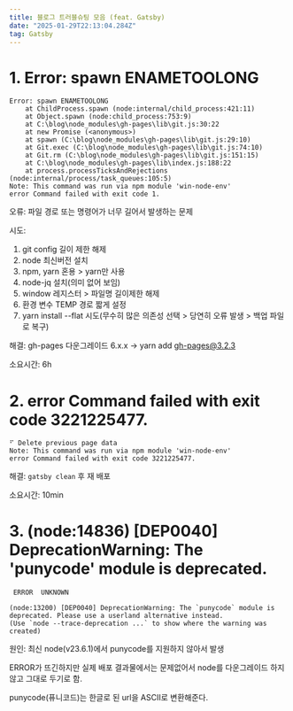 ```yaml
---
title: 블로그 트러블슈팅 모음 (feat. Gatsby)
date: "2025-01-29T22:13:04.284Z"
tag: Gatsby
---
```


# 1. Error: spawn ENAMETOOLONG
```
Error: spawn ENAMETOOLONG
    at ChildProcess.spawn (node:internal/child_process:421:11)
    at Object.spawn (node:child_process:753:9)
    at C:\blog\node_modules\gh-pages\lib\git.js:30:22
    at new Promise (<anonymous>)
    at spawn (C:\blog\node_modules\gh-pages\lib\git.js:29:10)
    at Git.exec (C:\blog\node_modules\gh-pages\lib\git.js:74:10)
    at Git.rm (C:\blog\node_modules\gh-pages\lib\git.js:151:15)
    at C:\blog\node_modules\gh-pages\lib\index.js:188:22
    at process.processTicksAndRejections (node:internal/process/task_queues:105:5)
Note: This command was run via npm module 'win-node-env'
error Command failed with exit code 1.
```
오류: 파일 경로 또는 명령어가 너무 길어서 발생하는 문제

시도:
1. git config 길이 제한 해제
2. node 최신버전 설치
3. npm, yarn 혼용 > yarn만 사용
4. node-jq 설치(의미 없어 보임)
5. window 레지스터 > 파일명 길이제한 해제
6. 환경 변수 TEMP 경로 짧게 설정
7. yarn install --flat 시도(무수히 많은 의존성 선택 > 당연히 오류 발생 > 백업 파일로 복구)

해결: gh-pages 다운그레이드 6.x.x -> yarn add gh-pages@3.2.3

소요시간: 6h

# 2. error Command failed with exit code 3221225477.
```
⠋ Delete previous page data                                                                                                                             
Note: This command was run via npm module 'win-node-env'
error Command failed with exit code 3221225477.
```

해결: `gatsby clean` 후 재 배포

소요시간: 10min

# 3. (node:14836) [DEP0040] DeprecationWarning: The 'punycode' module is deprecated.
```
 ERROR  UNKNOWN

(node:13200) [DEP0040] DeprecationWarning: The `punycode` module is deprecated. Please use a userland alternative instead.
(Use `node --trace-deprecation ...` to show where the warning was created)
```

원인: 최신 node(v23.6.1)에서 punycode를 지원하지 않아서 발생

ERROR가 뜨긴하지만 실제 배포 결과물에서는 문제없어서 node를 다운그레이드 하지 않고 그대로 두기로 함.

punycode(퓨니코드)는 한글로 된 url을 ASCII로 변환해준다.